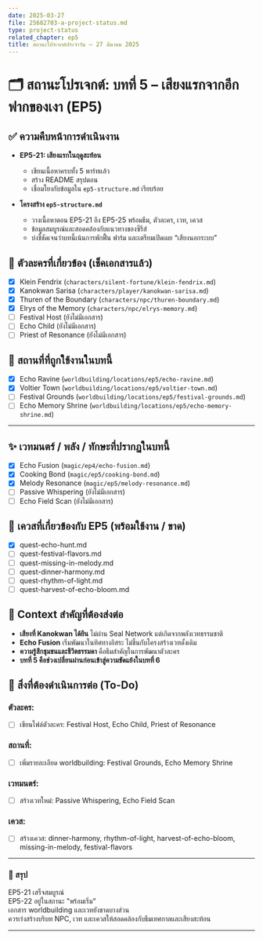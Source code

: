 ```yaml
---
date: 2025-03-27
file: 25682703-a-project-status.md
type: project-status
related_chapter: ep5
title: สถานะโปรเจกต์ประจำวัน – 27 มีนาคม 2025
---
```


# 🗂️ สถานะโปรเจกต์: บทที่ 5 – เสียงแรกจากอีกฟากของเงา (EP5)

## ✅ ความคืบหน้าการดำเนินงาน

- **EP5-21: เสียงแรกในฤดูสะท้อน**
  - เขียนเนื้อหาครบทั้ง 5 พาร์ทแล้ว
  - สร้าง README สรุปตอน
  - เชื่อมโยงกับข้อมูลใน `ep5-structure.md` เรียบร้อย

- **โครงสร้าง `ep5-structure.md`**
  - วางเนื้อหาตอน EP5-21 ถึง EP5-25 พร้อมธีม, ตัวละคร, เวท, เควส
  - ข้อมูลสมบูรณ์และสอดคล้องกับแนวทางของซีรีส์
  - บ่งชี้ชัดเจนว่าบทนี้เน้นการพักฟื้น ฟาร์ม และเตรียมเปิดเผย “เสียงนอกระบบ”

## 📌 ตัวละครที่เกี่ยวข้อง (เช็คเอกสารแล้ว)
- [x] Klein Fendrix (`characters/silent-fortune/klein-fendrix.md`)
- [x] Kanokwan Sarisa (`characters/player/kanokwan-sarisa.md`)
- [x] Thuren of the Boundary (`characters/npc/thuren-boundary.md`)
- [x] Elrys of the Memory (`characters/npc/elrys-memory.md`)
- [ ] Festival Host (ยังไม่มีเอกสาร)
- [ ] Echo Child (ยังไม่มีเอกสาร)
- [ ] Priest of Resonance (ยังไม่มีเอกสาร)

## 🧭 สถานที่ที่ถูกใช้งานในบทนี้
- [x] Echo Ravine (`worldbuilding/locations/ep5/echo-ravine.md`)
- [x] Voltier Town (`worldbuilding/locations/ep5/voltier-town.md`)
- [ ] Festival Grounds (`worldbuilding/locations/ep5/festival-grounds.md`)
- [ ] Echo Memory Shrine (`worldbuilding/locations/ep5/echo-memory-shrine.md`)

---

## ✨ เวทมนตร์ / พลัง / ทักษะที่ปรากฏในบทนี้

- [x] Echo Fusion (`magic/ep4/echo-fusion.md`)
- [x] Cooking Bond (`magic/ep5/cooking-bond.md`)
- [x] Melody Resonance (`magic/ep5/melody-resonance.md`)
- [ ] Passive Whispering (ยังไม่มีเอกสาร)
- [ ] Echo Field Scan (ยังไม่มีเอกสาร)

## 🧩 เควสที่เกี่ยวข้องกับ EP5 (พร้อมใช้งาน / ขาด)

- [x] quest-echo-hunt.md
- [ ] quest-festival-flavors.md
- [ ] quest-missing-in-melody.md
- [ ] quest-dinner-harmony.md
- [ ] quest-rhythm-of-light.md
- [ ] quest-harvest-of-echo-bloom.md

## 🧠 Context สำคัญที่ต้องส่งต่อ

- **เสียงที่ Kanokwan ได้ยิน** ไม่ผ่าน Seal Network แต่เกิดจากพลังเวทธรรมชาติ
- **Echo Fusion** เริ่มพัฒนาในทิศทางอิสระ ไม่ขึ้นกับโครงสร้างเวทดั้งเดิม
- **ความรู้สึกชุมชนและชีวิตธรรมดา** คือธีมสำคัญในการพัฒนาตัวละคร
- **บทที่ 5 คือช่วงเปลี่ยนผ่านก่อนเข้าสู่ความขัดแย้งในบทที่ 6**

## 📎 สิ่งที่ต้องดำเนินการต่อ (To-Do)

### ตัวละคร:
- [ ] เขียนไฟล์ตัวละคร: Festival Host, Echo Child, Priest of Resonance

### สถานที่:
- [ ] เพิ่มรายละเอียด worldbuilding: Festival Grounds, Echo Memory Shrine

### เวทมนตร์:
- [ ] สร้างเวทใหม่: Passive Whispering, Echo Field Scan

### เควส:
- [ ] สร้างเควส: dinner-harmony, rhythm-of-light, harvest-of-echo-bloom, missing-in-melody, festival-flavors

---

### 🔄 สรุป

EP5-21 เสร็จสมบูรณ์  
EP5-22 อยู่ในสถานะ "พร้อมเริ่ม"  
เอกสาร worldbuilding และเวทยังขาดบางส่วน  
ควรเร่งสร้างบริบท NPC, เวท และเควสให้สอดคล้องกับธีมเทศกาลและเสียงสะท้อน

---

